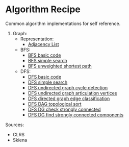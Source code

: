 # Algorithm Recipe
Common algorithm implementations for self reference.

1. Graph:
    - Representation:
        - [Adjacency List](src/org/lahsivjar/graph/AdjList.java)
    - BFS:
        - [BFS basic code](src/org/lahsivjar/graph/bfs/BFS.java)
        - [BFS simple search](src/org/lahsivjar/graph/bfs/SimpleSearch.java)
        - [BFS unweighted shortest path](src/org/lahsivjar/graph/bfs/UnweightedShortestPath.java)
    - DFS:
        - [DFS basic code](src/org/lahsivjar/graph/dfs/DFS.java)
        - [DFS simple search](src/org/lahsivjar/graph/dfs/SimpleSearch.java)
        - [DFS undirected graph cycle detection](src/org/lahsivjar/graph/dfs/CycleDetectionUndirectedGraph.java)
        - [DFS undirected graph articulation vertices](src/org/lahsivjar/graph/dfs/ArticulationVertices.java)
        - [DFS directed graph edge classification](src/org/lahsivjar/graph/dfs/DirectedGraphEdgeClassification.java)
        - [DFS DAG topological sort](src/org/lahsivjar/graph/dfs/TopologicalSorting.java)
        - [DFS DG check strongly connected](src/org/lahsivjar/graph/dfs/CheckStronglyConnectedGraph.java)
        - [DFS DG find strongly connected components](src/org/lahsivjar/graph/dfs/StronglyConnectedComponent.java)

Sources:
- CLRS
- Skiena
